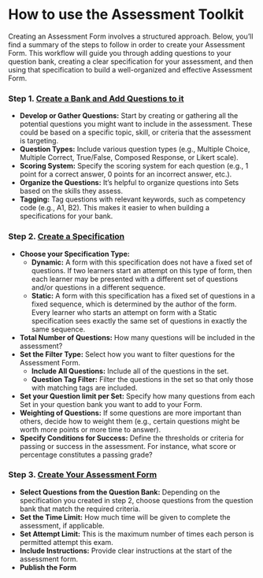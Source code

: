 # How to use the Assessment Toolkit

Creating an Assessment Form involves a structured approach. Below, you’ll find a summary of the steps to follow in order to create your Assessment Form. This workflow will guide you through adding questions to your question bank, creating a clear specification for your assessment, and then using that specification to build a well-organized and effective Assessment Form.

### Step 1. [Create a Bank and Add Questions to it](./)

* **Develop or Gather Questions:** Start by creating or gathering all the potential questions you might want to include in the assessment. These could be based on a specific topic, skill, or criteria that the assessment is targeting.
* **Question Types:** Include various question types (e.g., Multiple Choice, Multiple Correct, True/False, Composed Response, or Likert scale).
* **Scoring System:** Specify the scoring system for each question (e.g., 1 point for a correct answer, 0 points for an incorrect answer, etc.).
* **Organize the Questions:** It’s helpful to organize questions into Sets based on the skills they assess.
* **Tagging:** Tag questions with relevant keywords, such as competency code (e.g., A1, B2). This makes it easier to when building a specifications for your bank.

### Step 2. [Create a Specification](../../../help/assessments/specifications-forms/)

* **Choose your Specification Type:**
  * **Dynamic:** A form with this specification does not have a fixed set of questions. If two learners start an attempt on this type of form, then each learner may be presented with a different set of questions and/or questions in a different sequence.
  * **Static:** A form with this specification has a fixed set of questions in a fixed sequence, which is determined by the author of the form. Every learner who starts an attempt on form with a Static specification sees exactly the same set of questions in exactly the same sequence.
* **Total Number of Questions:** How many questions will be included in the assessment?
* **Set the Filter Type:** Select how you want to filter questions for the Assessment Form.
  * **Include All Questions:** Include all of the questions in the set.
  * **Question Tag Filter:** Filter the questions in the set so that only those with matching tags are included.
* **Set your Question limit per Set:** Specify how many questions from each Set in your question bank you want to add to your Form.
* **Weighting of Questions:** If some questions are more important than others, decide how to weight them (e.g., certain questions might be worth more points or more time to answer).
* **Specify Conditions for Success:** Define the thresholds or criteria for passing or success in the assessment. For instance, what score or percentage constitutes a passing grade?

### Step 3. [Create Your Assessment Form](../../../help/assessments/specifications-forms/creating-a-form/)

* **Select Questions from the Question Bank:** Depending on the specification you created in step 2, choose questions from the question bank that match the required criteria.
* **Set the Time Limit:** How much time will be given to complete the assessment, if applicable.
* **Set Attempt Limit:** This is the maximum number of times each person is permitted attempt this exam.
* **Include Instructions:** Provide clear instructions at the start of the assessment form.
* **Publish the Form**
